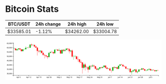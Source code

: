 # Bitcoin Stats

BTC/USDT|24h change|24h high|24h low|
|---|---|---|---|
|$33585.01|-1.12%|$34262.00|$33004.78|

<img src="./chart.svg">
